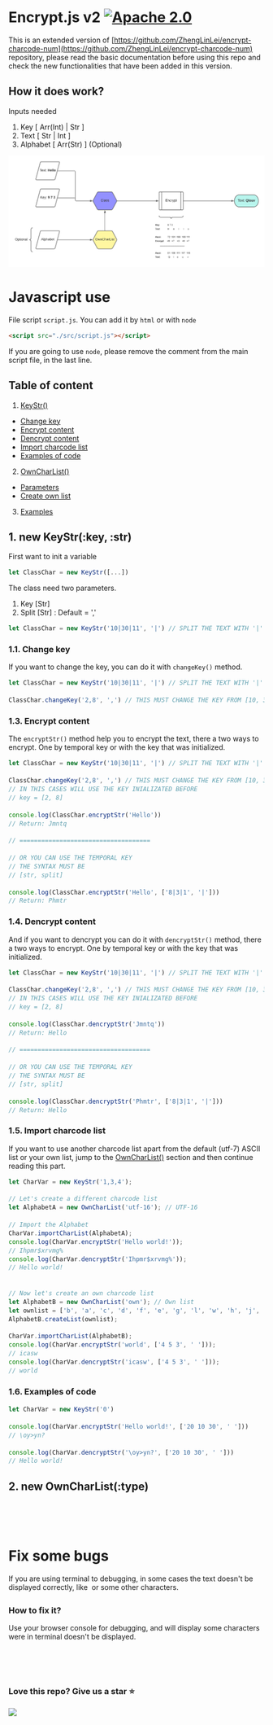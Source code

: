 # Encrypt.js v2 [![Apache 2.0](https://img.shields.io/badge/License-Apache%202.0-blue.svg)](https://opensource.org/licenses/Apache-2.0)


This is an extended version of [https://github.com/ZhengLinLei/encrypt-charcode-num](https://github.com/ZhengLinLei/encrypt-charcode-num) repository, please read the basic documentation before using this repo and check the new functionalities that have been added in this version.

## How it does work?

Inputs needed
1. Key [ Arr(Int) | Str ]
2. Text [ Str | Int ]
3. Alphabet [ Arr(Str) ] (Optional)


![IMAGE](./doc/info.png)


# Javascript use

File script `script.js`. You can add it by `html` or with `node`
```html
<script src="./src/script.js"></script>
```

If you are going to use `node`, please remove the comment from the main script file, in the last line.

## Table of content

1. [KeyStr()](#keystr)
  * [Change key](#change-key)
  * [Encrypt content](#encrypt)
  * [Dencrypt content](#dencrypt)
  * [Import charcode list](#importlist)
  * [Examples of code](#example)
2. [OwnCharList()](#ownchar)
  * [Parameters](#param)
  * [Create own list](#ownlist)
3. [Examples](#code)

## 1. <a name="keystr"></a> new KeyStr(:key, :str)

First want to init a variable
```javascript
let ClassChar = new KeyStr([...])
```

The class need two parameters.
1. Key [Str]
2. Split [Str] : Default = ','
```javascript
let ClassChar = new KeyStr('10|30|11', '|') // SPLIT THE TEXT WITH '|'
```

### 1.1. <a name="change-key"></a> Change key

If you want to change the key, you can do it with `changeKey()` method.
```javascript
let ClassChar = new KeyStr('10|30|11', '|') // SPLIT THE TEXT WITH '|'

ClassChar.changeKey('2,8', ',') // THIS MUST CHANGE THE KEY FROM [10, 30, 11] TO [2, 8]
```

### 1.3. <a name="encrypt"></a> Encrypt content

The `encryptStr()` method help you to encrypt the text, there a two ways to encrypt. One by temporal key or with the key that was initialized.
```javascript
let ClassChar = new KeyStr('10|30|11', '|') // SPLIT THE TEXT WITH '|'

ClassChar.changeKey('2,8', ',') // THIS MUST CHANGE THE KEY FROM [10, 30, 11] TO [2, 8]
// IN THIS CASES WILL USE THE KEY INIALIZATED BEFORE
// key = [2, 8]

console.log(ClassChar.encryptStr('Hello'))
// Return: Jmntq

// ====================================

// OR YOU CAN USE THE TEMPORAL KEY
// THE SYNTAX MUST BE
// [str, split]

console.log(ClassChar.encryptStr('Hello', ['8|3|1', '|']))
// Return: Phmtr

```

### 1.4. <a name="dencrypt"></a> Dencrypt content

And if you want to dencrypt you can do it with `dencryptStr()` method, there a two ways to encrypt. One by temporal key or with the key that was initialized.
```javascript
let ClassChar = new KeyStr('10|30|11', '|') // SPLIT THE TEXT WITH '|'

ClassChar.changeKey('2,8', ',') // THIS MUST CHANGE THE KEY FROM [10, 30, 11] TO [2, 8]
// IN THIS CASES WILL USE THE KEY INIALIZATED BEFORE
// key = [2, 8]

console.log(ClassChar.dencryptStr('Jmntq'))
// Return: Hello

// ====================================

// OR YOU CAN USE THE TEMPORAL KEY
// THE SYNTAX MUST BE
// [str, split]

console.log(ClassChar.dencryptStr('Phmtr', ['8|3|1', '|']))
// Return: Hello

```

### 1.5. <a name="importlist"></a> Import charcode list

If you want to use another charcode list apart from the default (utf-7) ASCII list or your own list, jump to the [OwnCharList()](#ownchar) section and then continue reading this part.

```javascript
let CharVar = new KeyStr('1,3,4');

// Let's create a different charcode list
let AlphabetA = new OwnCharList('utf-16'); // UTF-16

// Import the Alphabet
CharVar.importCharList(AlphabetA);
console.log(CharVar.encryptStr('Hello world!'));
// Ihpmr$xrvmg%
console.log(CharVar.dencryptStr('Ihpmr$xrvmg%'));
// Hello world!


// Now let's create an own charcode list
let AlphabetB = new OwnCharList('own'); // Own list
let ownlist = ['b', 'a', 'c', 'd', 'f', 'e', 'g', 'l', 'w', 'h', 'j', 's', 'i', 'o', 'r', ' '];
AlphabetB.createList(ownlist);

CharVar.importCharList(AlphabetB);
console.log(CharVar.encryptStr('world', ['4 5 3', ' ']));
// icasw
console.log(CharVar.dencryptStr('icasw', ['4 5 3', ' ']));
// world
```


### 1.6. <a name="example"></a> Examples of code

```javascript
let CharVar = new KeyStr('0')

console.log(CharVar.encryptStr('Hello world!', ['20 10 30', ' ']))
// \oy>yn?

console.log(CharVar.dencryptStr('\oy>yn?', ['20 10 30', ' ']))
// Hello world!
```

## 2. <a name="ownchar"></a> new OwnCharList(:type)

<br><br><br>

# Fix some bugs

If you are using terminal to debugging, in some cases the text doesn't be displayed correctly, like `` or some other characters.

### How to fix it?

Use your browser console for debugging, and will display some characters were in terminal doesn't be displayed.


<br><br><br>

### Love this repo? Give us a star ⭐

<a href="./">
  <img src="https://img.shields.io/badge/Encrypt%20charcode%20num-Rate-blue">
</a>